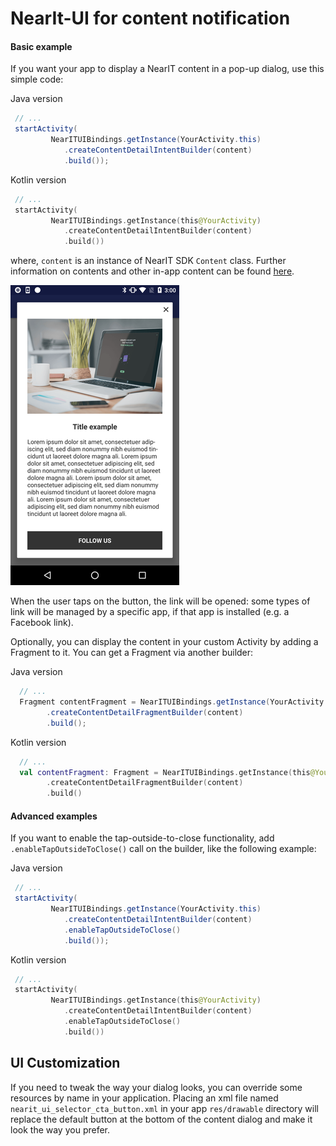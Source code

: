 # NearIt-UI for content notification
#### Basic example
If you want your app to display a NearIT content in a pop-up dialog, use this simple code:

Java version
```java
 // ...
 startActivity(
         NearITUIBindings.getInstance(YourActivity.this)
            .createContentDetailIntentBuilder(content)
            .build());
```

Kotlin version
```kotlin
 // ...
 startActivity(
         NearITUIBindings.getInstance(this@YourActivity)
            .createContentDetailIntentBuilder(content)
            .build())
```

where, `content` is an instance of NearIT SDK `Content` class. Further information on contents and other in-app content can be found [here](http://nearit-android.readthedocs.io/en/latest/in-app-content/).

![NearIT-UI content dialog](content.png)

When the user taps on the button, the link will be opened: some types of link will be managed by a specific app, if that app is installed (e.g. a Facebook link).

Optionally, you can display the content in your custom Activity by adding a Fragment to it. You can get a Fragment via another builder:

Java version
```java
  // ...
  Fragment contentFragment = NearITUIBindings.getInstance(YourActivity.this)
        .createContentDetailFragmentBuilder(content)
        .build();
```

Kotlin version
```kotlin
  // ...
  val contentFragment: Fragment = NearITUIBindings.getInstance(this@YourActivity)
        .createContentDetailFragmentBuilder(content)
        .build()
```

#### Advanced examples
If you want to enable the tap-outside-to-close functionality, add `.enableTapOutsideToClose()` call on the builder, like the following example:

Java version
```java
 // ...
 startActivity(
         NearITUIBindings.getInstance(YourActivity.this)
            .createContentDetailIntentBuilder(content)
            .enableTapOutsideToClose()
            .build());
```

Kotlin version
```kotlin
 // ...
 startActivity(
         NearITUIBindings.getInstance(this@YourActivity)
            .createContentDetailIntentBuilder(content)
            .enableTapOutsideToClose()
            .build())
```

## UI Customization
If you need to tweak the way your dialog looks, you can override some resources by name in your application.
Placing an xml file named `nearit_ui_selector_cta_button.xml` in your app `res/drawable` directory will replace the default button at the bottom of the content dialog and make it look the way you prefer. 